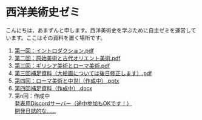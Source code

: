 # 西洋美術史ゼミ

こんにちは、あまずんと申します。西洋美術史を学ぶために自主ゼミを運営しています。ここはその資料を置く場所です。<br>

1. [第一回：イントロダクション.pdf](https://github.com/amazuun/Art_of_Europe/files/7860018/default.pdf)
2. [第二回：原始美術と古代オリエント美術.pdf](https://github.com/amazuun/Art_of_Europe/files/7939540/default.pdf)
3. [第三回：ギリシア美術とローマ美術.pdf](https://github.com/amazuun/Art_of_Europe/files/7964125/default.pdf)
4. [第三回補足資料（大絵画については後日修正します）.pdf](https://github.com/amazuun/Art_of_Europe/files/8004019/default.pdf)
5. [第四回：ローマ美術と中世I（作成中）.pptx](https://github.com/amazuun/Art_of_Europe/files/8004067/I.pptx)
6. [第四回補足資料（作成中）.docx](https://github.com/amazuun/Art_of_Europe/files/8022284/default.docx)
7. 第n回：作成中<br>
[発表用Discordサーバー（途中参加もOKです！）](https://discord.gg/YtEBb8YUps)<br>
[開発日誌的な……](https://unique-fuschia-0d1.notion.site/1d3e94d0c1024df8b13db556b7de5139?v=d6d0b097496040d3a457dde38b88a6f0)
